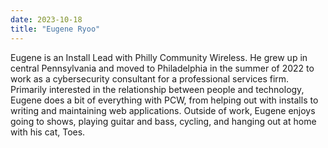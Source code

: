 ```yaml
---
date: 2023-10-18
title: "Eugene Ryoo"
---
```


Eugene is an Install Lead with Philly Community Wireless. He grew up in central Pennsylvania and moved to Philadelphia in the summer of 2022 to work as a cybersecurity consultant for a professional services firm. Primarily interested in the relationship between people and technology, Eugene does a bit of everything with PCW, from helping out with installs to writing and maintaining web applications. Outside of work, Eugene enjoys going to shows, playing guitar and bass, cycling, and hanging out at home with his cat, Toes.
